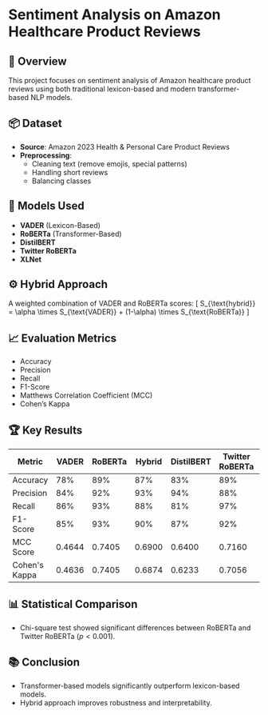 # Sentiment Analysis on Amazon Healthcare Product Reviews

## 📖 Overview
This project focuses on sentiment analysis of Amazon healthcare product reviews using both traditional lexicon-based and modern transformer-based NLP models.

## 📦 Dataset
- **Source**: Amazon 2023 Health & Personal Care Product Reviews
- **Preprocessing**: 
  - Cleaning text (remove emojis, special patterns)
  - Handling short reviews
  - Balancing classes

## 🤖 Models Used
- **VADER** (Lexicon-Based)
- **RoBERTa** (Transformer-Based)
- **DistilBERT**
- **Twitter RoBERTa**
- **XLNet**

## ⚙️ Hybrid Approach
A weighted combination of VADER and RoBERTa scores:
\[
S_{\text{hybrid}} = \alpha \times S_{\text{VADER}} + (1-\alpha) \times S_{\text{RoBERTa}}
\]

## 📈 Evaluation Metrics
- Accuracy
- Precision
- Recall
- F1-Score
- Matthews Correlation Coefficient (MCC)
- Cohen’s Kappa

## 🏆 Key Results
| Metric     | VADER | RoBERTa | Hybrid | DistilBERT | Twitter RoBERTa | XLNet |
|------------|-------|---------|--------|------------|-----------------|-------|
| Accuracy   | 78%   | 89%     | 87%    | 83%        | 89%             | 31%   |
| Precision  | 84%   | 92%     | 93%    | 94%        | 88%             | 76%   |
| Recall     | 86%   | 93%     | 88%    | 81%        | 97%             | 3%    |
| F1-Score   | 85%   | 93%     | 90%    | 87%        | 92%             | 6%    |
| MCC Score  | 0.4644| 0.7405  | 0.6900 | 0.6400     | 0.7160          | 0.0211|
| Cohen's Kappa | 0.4636| 0.7405| 0.6874 | 0.6233     | 0.7056          | 0.0047|

## 📊 Statistical Comparison
- Chi-square test showed significant differences between RoBERTa and Twitter RoBERTa ($p < 0.001$).

## 📚 Conclusion
- Transformer-based models significantly outperform lexicon-based models.
- Hybrid approach improves robustness and interpretability.
